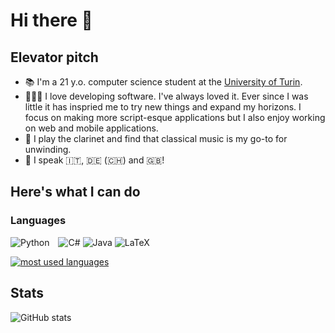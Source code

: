 # Hi there 👋


## Elevator pitch 

- 📚 I'm a 21 y.o. computer science student at the [University of Turin](https://www.unito.it).
- 👨🏻‍💻 I love developing software. I've always loved it. Ever since I was little it has inspried me to try new things and expand my horizons. I focus on making more script-esque applications but I also enjoy working on web and mobile applications.
- 🎵 I play the clarinet and find that classical music is my go-to for unwinding.
- 💬 I speak 🇮🇹, 🇩🇪 (🇨🇭) and 🇬🇧!


## Here's what I can do 

### Languages

  <img alt="Python" style="margin-right: 10px;" src="https://img.shields.io/badge/python%20-%2314354C.svg?&style=for-the-badge&logo=python&logoColor=white"/>    ![C#](https://img.shields.io/badge/c%23-%23239120.svg?style=for-the-badge&logo=c-sharp&logoColor=white)    ![Java](https://img.shields.io/badge/java-%23ED8B00.svg?style=for-the-badge&logo=java&logoColor=white)    ![LaTeX](https://img.shields.io/badge/latex-%23008080.svg?style=for-the-badge&logo=latex&logoColor=white)
 
[![most used languages](https://github-readme-stats.vercel.app/api/top-langs/?username=rithari&langs_count=10&layout=compact&count_private=true&hide=jupyter%20notebook,matlab,dockerfile)](https://github.com/anuraghazra/github-readme-stats)

## Stats

![GitHub stats](https://github-readme-stats.vercel.app/api/?username=rithari&show_icons=true&title_color=fff&icon_color=79ff97&text_color=9f9f9f&bg_color=151515)

